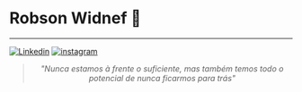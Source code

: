 
# Robson Widnef 👋

---

[
![Linkedin](https://img.shields.io/badge/linkedin-%230077B5.svg?&style=for-the-badge&logo=linkedin&logoColor=white&link=https://www.linkedin.com/in/frontend-robsonwidnef/)](https://www.linkedin.com/in/frontend-robsonwidnef/)
[
![instagram](https://img.shields.io/badge/instagram-%23E4405F.svg?&style=for-the-badge&logo=instagram&logoColor=white&link=https://www.instagram.com/robinho_e_ana/)
](https://www.instagram.com/robinho_e_ana/)

>  *<center>"Nunca estamos à frente o suficiente, mas também temos todo o potencial de nunca ficarmos para trás"</center>*


<!--
**Robson-afk/Robson-afk** is a ✨ _special_ ✨ repository because its `README.md` (this file) appears on your GitHub profile.

Here are some ideas to get you started:

- 🔭 I’m currently working on ...
- 🌱 I’m currently learning ...
- 👯 I’m looking to collaborate on ...
- 🤔 I’m looking for help with ...
- 💬 Ask me about ...
- 📫 How to reach me: ...
- 😄 Pronouns: ...
- ⚡ Fun fact: ...
-->
